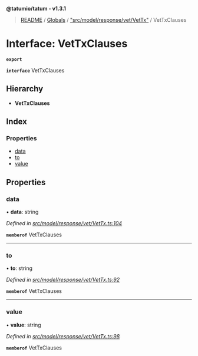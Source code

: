 **@tatumio/tatum - v1.3.1**

> [README](../README.md) / [Globals](../globals.md) / ["src/model/response/vet/VetTx"](../modules/_src_model_response_vet_vettx_.md) / VetTxClauses

# Interface: VetTxClauses

**`export`** 

**`interface`** VetTxClauses

## Hierarchy

* **VetTxClauses**

## Index

### Properties

* [data](_src_model_response_vet_vettx_.vettxclauses.md#data)
* [to](_src_model_response_vet_vettx_.vettxclauses.md#to)
* [value](_src_model_response_vet_vettx_.vettxclauses.md#value)

## Properties

### data

•  **data**: string

*Defined in [src/model/response/vet/VetTx.ts:104](https://github.com/tatumio/tatum-js/blob/8f0f126/src/model/response/vet/VetTx.ts#L104)*

**`memberof`** VetTxClauses

___

### to

•  **to**: string

*Defined in [src/model/response/vet/VetTx.ts:92](https://github.com/tatumio/tatum-js/blob/8f0f126/src/model/response/vet/VetTx.ts#L92)*

**`memberof`** VetTxClauses

___

### value

•  **value**: string

*Defined in [src/model/response/vet/VetTx.ts:98](https://github.com/tatumio/tatum-js/blob/8f0f126/src/model/response/vet/VetTx.ts#L98)*

**`memberof`** VetTxClauses
